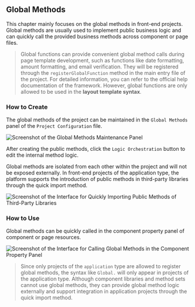 ## Global Methods

This chapter mainly focuses on the global methods in front-end projects. Global methods are usually used to implement public business logic and can quickly call the provided business methods across component or page files.

> Global functions can provide convenient global method calls during page template development, such as functions like date formatting, amount formatting, and email verification. They will be registered through the `registerGlobalFunction` method in the main entry file of the project. For detailed information, you can refer to the official help documentation of the framework. However, global functions are only allowed to be used in the **layout template syntax**.

### How to Create

The global methods of the project can be maintained in the `Global Methods` panel of the `Project Configuration` file.

![Screenshot of the Global Methods Maintenance Panel](/workbench/global.png)

After creating the public methods, click the `Logic Orchestration` button to edit the internal method logic.

Global methods are isolated from each other within the project and will not be exposed externally. In front-end projects of the application type, the platform supports the introduction of public methods in third-party libraries through the quick import method.

![Screenshot of the Interface for Quickly Importing Public Methods of Third-Party Libraries](/workbench/global1.png)

### How to Use

Global methods can be quickly called in the component property panel of component or page resources.

![Screenshot of the Interface for Calling Global Methods in the Component Property Panel](/workbench/global3.png)

> Since only projects of the `application` type are allowed to register global methods, the syntax like `Global.` will only appear in projects of the application type. Although component libraries and method sets cannot use global methods, they can provide global method logic externally and support integration in application projects through the quick import method. 